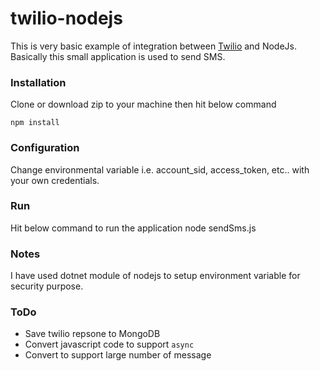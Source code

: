 # twilio-nodejs
This is very basic example of integration between [Twilio](https://www.twilio.com/) and NodeJs. Basically this small application is used to send SMS. 

### Installation

Clone or download zip to your machine then hit below command

    npm install
    
### Configuration
Change environmental variable i.e. account_sid, access_token, etc.. with your own credentials.

### Run
Hit below command to run the application
    node sendSms.js

### Notes
I have used dotnet module of nodejs to setup environment variable for security purpose.

### ToDo
+ Save twilio repsone to MongoDB 
+ Convert javascript code to support `async` 
+ Convert to support large number of message




